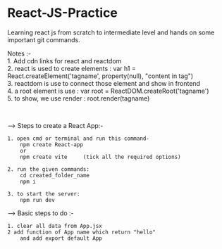 # React-JS-Practice
Learning react js from scratch to intermediate level and hands on some important git commands.



Notes :- <br>
    1. Add cdn links for react and reactdom <br>
    2. react is used to create elements : var h1 = React.createElement('tagname', property(null), "content in tag") <br>
    3. reactdom is use to connect those element and show in frontend <br>
    4. a root element is use : var root = ReactDOM.createRoot('tagname') <br>
    5. to show, we use render : root.render(tagname) <br>


<br>

--> Steps to create a React App:- <br>

    1. open cmd or terminal and run this command- 
        npm create React-app 
        or 
        npm create vite     (tick all the required options) 

    2. run the given commands: 
        cd created_folder_name 
        npm i 

    3. to start the server:
        npm run dev

--> Basic steps to do :-
    
    1. clear all data from App.jsx
    2 add function of App name which return "hello"
        and add export default App
    

    


